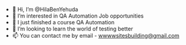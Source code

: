 - 👋 Hi, I’m @HilaBenYehuda
- 👀 I’m interested in QA Automation Job opportunities 
- 🌱 I just finished a course QA Automation 
- 💞️ I’m looking to learn the world of testing better
- 📫 You can contact me by email - wwwwsitesbuilding@gmail.com

<!---
HilaBenYehuda/HilaBenYehuda is a ✨ special ✨ repository because its `README.md` (this file) appears on your GitHub profile.
You can click the Preview link to take a look at your changes.
--->
